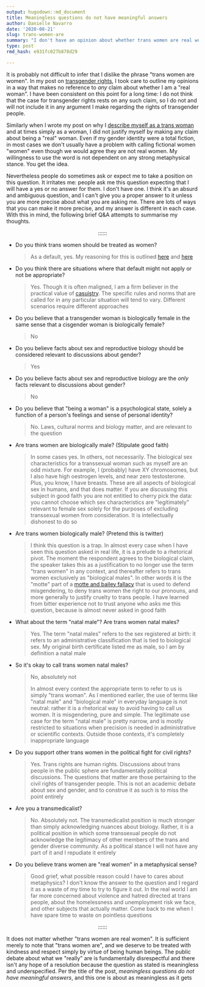 ```yaml
---
output: hugodown::md_document
title: Meaningless questions do not have meaningful answers
author: Danielle Navarro
date: '2020-08-21'
slug: trans-women-are
summary: "I don't have an opinion about whether trans women are real women, any more than I have an estimate of the number of angels that can dance on the head of a pin or a belief about the mood of Thursday."
type: post
rmd_hash: e931fc027b878d29

---
```


It is probably not difficult to infer that I dislike the phrase "trans women are women". In my post on [transgender rights](/post/an-ordinary-account), I took care to outline my opinions in a way that makes no reference to *any* claim about whether I am a "real woman". I have been consistent on this point for a long time: I do not think that the case for transgender rights rests on any such claim, so I do not and will not include it in any argument I make regarding the rights of transgender people.

Similarly when I wrote my post on why I [describe myself as a trans woman](/post/a-lexical-decision) and at times simply as a woman, I did not justify myself by making any claim about being a "real" woman. Even if my gender identity were a total fiction, in most cases we don't usually have a problem with calling fictional women "women" even though we would agree they are not real women. My willingness to use the word is not dependent on any strong metaphysical stance. You get the idea.

Nevertheless people do sometimes ask or expect me to take a position on this question. It irritates me: people ask me this question expecting that I will have a yes or no answer for them. I don't have one. I think it's an absurd and ambiguous question, and I can't give you a proper answer to it unless you are more precise about what you are asking me. There are lots of ways that you can make it more precise, and my answer is different in each case. With this in mind, the following brief Q&A attempts to summarise my thoughts.

<p align="center">
::::::
</p>

-   Do you think trans women should be treated as women?

    > As a default, yes. My reasoning for this is outlined [here](/post/an-ordinary-account) and [here](/post/a-lexical-decision)

-   Do you think there are situations where that default might not apply or not be appropriate?

    > Yes. Though it is often maligned, I am a firm believer in the practical value of [casuistry](https://en.wikipedia.org/wiki/Casuistry). The specific rules and norms that are called for in any particular situation will tend to vary. Different scenarios require different approaches

-   Do you believe that a transgender woman is biologically female in the same sense that a cisgender woman is biologically female?

    > No

-   Do you believe facts about sex and reproductive biology should be considered relevant to discussions about gender?

    > Yes

-   Do you believe facts about sex and reproductive biology are the *only* facts relevant to discussions about gender?

    > No

-   Do you believe that "being a woman" is a psychological state, solely a function of a person's feelings and sense of personal identity?

    > No. Laws, cultural norms and biology matter, and are relevant to the question

-   Are trans women are biologically male? (Stipulate good faith)

    > In some cases yes. In others, not necessarily. The biological sex characteristics for a transsexual woman such as myself are an odd mixture. For example, I (probably) have XY chromosomes, but I also have high oestrogen levels, and near zero testosterone. Plus, you know, I have breasts. These are all aspects of biological sex in humans, and that does matter. If you are discussing this subject in good faith you are not entitled to cherry pick the data: you cannot choose which sex characteristics are "legitimately" relevant to female sex solely for the purposes of excluding transsexual women from consideration. It is intellectually dishonest to do so

-   Are trans women biologically male? (Pretend this is twitter)

    > I think this question is a trap. In almost every case when I have seen this question asked in real life, it is a prelude to a rhetorical pivot. The moment the respondent agrees to the biological claim, the speaker takes this as a justification to no longer use the term "trans women" in any context, and thereafter refers to trans women exclusively as "biological males". In other words it is the "motte" part of a [motte and bailey fallacy](https://en.wikipedia.org/wiki/Motte-and-bailey_fallacy) that is used to defend misgendering, to deny trans women the right to our pronouns, and more generally to justify cruelty to trans people. I have learned from bitter experience not to trust anyone who asks me this question, because is almost never asked in good faith

-   What about the term "natal male"? Are trans women natal males?

    > Yes. The term "natal males" refers to the sex registered at birth: it refers to an administrative classification that is tied to biological sex. My original birth certificate listed me as male, so I am by definition a natal male

-   So it's okay to call trans women natal males?

    > No, absolutely not
    >
    > In almost every context the appropriate term to refer to us is simply "trans woman". As I mentioned earlier, the use of terms like "natal male" and "biological male" in everyday language is not neutral: rather it is a rhetorical way to avoid having to call us women. It is misgendering, pure and simple. The legitimate use case for the term "natal male" is pretty narrow, and is mostly restricted to situations when precision is needed in administrative or scientific contexts. Outside those contexts, it's completely inappropriate language

-   Do you support other trans women in the political fight for civil rights?

    > Yes. Trans rights are human rights. Discussions about trans people in the public sphere are fundamentally political discussions. The questions that matter are those pertaining to the civil rights of transgender people. This is not an academic debate about sex and gender, and to construe it as such is to miss the point entirely

-   Are you a transmedicalist?

    > No. Absolutely not. The transmedicalist position is much stronger than simply acknowledging nuances about biology. Rather, it is a political position in which some transsexual people do not acknowledge the legitimacy of other members of the trans and gender diverse community. As a political stance I will not have any part of it and I repudiate it entirely

-   Do you believe trans women are "real women" in a metaphysical sense?

    > Good grief, what possible reason could I have to cares about metaphysics? I don't know the answer to the question and I regard it as a waste of my time to try to figure it out. In the real world I am far more concerned about violence and hatred directed at trans people, about the homelessness and unemployment risk we face, and other subjects that actually matter. Come back to me when I have spare time to waste on pointless questions

<p align="center">
::::::
</p>

It does not matter whether "trans women are real women". It is sufficient merely to note that "trans women are", and we deserve to be treated with kindness and respect simply by virtue of being human beings. The public debate about what we "really" are is fundamentally disrespectful and there isn't any hope of a resolution because the question as stated is meaningless and underspecified. Per the title of the post, *meaningless questions do not have meaningful answers*, and this one is about as meaningless as it gets

